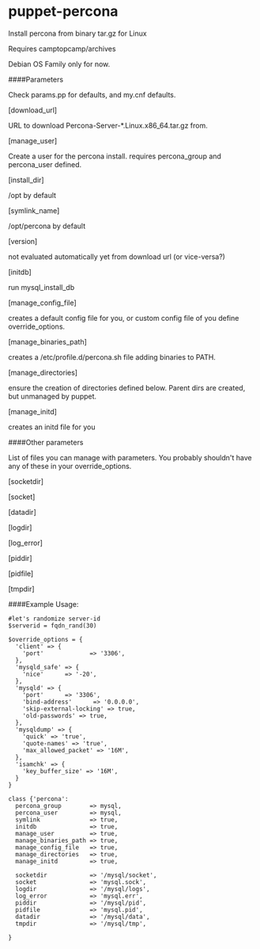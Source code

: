 # puppet-percona
Install percona from binary tar.gz for Linux

Requires camptopcamp/archives

Debian OS Family only for now.

####Parameters

Check params.pp for defaults, and my.cnf defaults.

[download_url]

 URL to download Percona-Server-*.Linux.x86_64.tar.gz from.
 
[manage_user]

 Create a user for the percona install.
 requires percona_group and percona_user defined.

[install_dir]

 /opt by default
 
[symlink_name]

 /opt/percona by default
 
[version]

 not evaluated automatically yet from download url (or vice-versa?)
 
[initdb]

 run mysql_install_db
 
[manage_config_file]

 creates a default config file for you, or custom config file of you define override_options.
 
[manage_binaries_path]

 creates a /etc/profile.d/percona.sh file adding binaries to PATH.
 
[manage_directories]

 ensure the creation of directories defined below. Parent dirs are created, but unmanaged by puppet.
 
[manage_initd]

 creates an initd file for you

####Other parameters

List of files you can manage with parameters. You probably shouldn't have any of these in your override_options.

  [socketdir]
  
  [socket]
  
  [datadir]
  
  [logdir]
  
  [log_error]
  
  [piddir]

  [pidfile]
  
  [tmpdir]


####Example Usage:
```
#let's randomize server-id
$serverid = fqdn_rand(30)

$override_options = {
  'client' => {
    'port'             => '3306',
  },
  'mysqld_safe' => {
    'nice'		=> '-20',
  },
  'mysqld' => {
    'port'		=> '3306',
    'bind-address'      => '0.0.0.0',
    'skip-external-locking' => true,
    'old-passwords' => true,
  },
  'mysqldump' => {
    'quick' => 'true',
    'quote-names' => 'true',
    'max_allowed_packet' => '16M',
  },
  'isamchk' => {
    'key_buffer_size' => '16M',
  }
}

class {'percona':
  percona_group        => mysql,
  percona_user         => mysql,
  symlink              => true,
  initdb               => true,
  manage_user          => true,
  manage_binaries_path => true,
  manage_config_file   => true,
  manage_directories   => true,
  manage_initd         => true,

  socketdir            => '/mysql/socket',
  socket               => 'mysql.sock',
  logdir               => '/mysql/logs',
  log_error            => 'mysql.err',
  piddir               => '/mysql/pid',
  pidfile              => 'mysql.pid',
  datadir              => '/mysql/data',
  tmpdir               => '/mysql/tmp',

}
```
